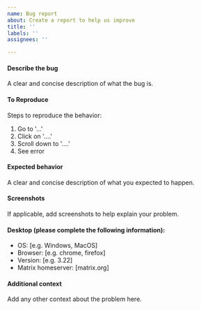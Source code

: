 ```yaml
---
name: Bug report
about: Create a report to help us improve
title: ''
labels: ''
assignees: ''

---
```


#### Describe the bug
A clear and concise description of what the bug is.

#### To Reproduce
Steps to reproduce the behavior:
1. Go to '...'
2. Click on '....'
3. Scroll down to '....'
4. See error

#### Expected behavior
A clear and concise description of what you expected to happen.

#### Screenshots
If applicable, add screenshots to help explain your problem.

#### Desktop (please complete the following information):
 - OS: [e.g. Windows, MacOS]
 - Browser: [e.g. chrome, firefox]
 - Version: [e.g. 3.22]
 - Matrix homeserver: [matrix.org]

#### Additional context
Add any other context about the problem here.